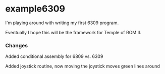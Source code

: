 example6309
==========

I'm playing around with writing my first 6309 program.

Eventually I hope this will be the framework for Temple of ROM II.

### Changes

Added conditional assembly for 6809 vs. 6309

Added joystick routine, now moving the joystick moves green lines around
